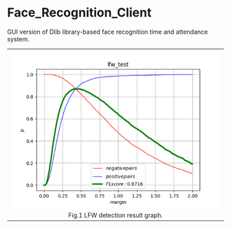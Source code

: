# Face_Recognition_Client
GUI version of Dlib library-based face recognition time and attendance system.

<div align=center>
<table width="100%" border="0" cellspacing="0" cellpadding="0">
  <tr>
    <td align="center"><img src="img/Figure_1.png" /> </td>
  </tr>
  <tr>
    <td align="center">Fig.1 LFW detection result graph.</td>
  </tr>
</div>
 
